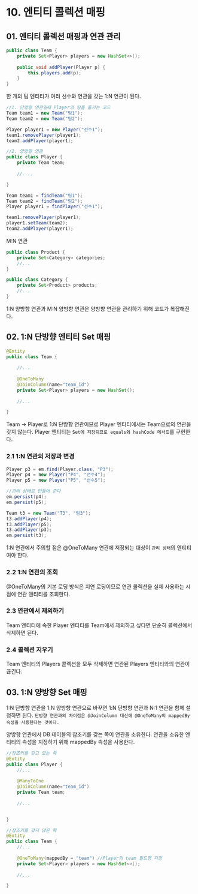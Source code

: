 # 10. 엔티티 콜렉션 매핑
## 01. 엔티티 콜렉션 매핑과 연관 관리
```java
public class Team {
    private Set<Player> players = new HashSet<>();
    
    public void addPlayer(Player p) {
        this.players.add(p);
    }
}

```
한 개의 팀 엔티티가 여러 선수와 연관을 갖는 1:N 연관이 된다. 

```java
//1. 단방향 연관일때 Player의 팀을 옮기는 코드
Team team1 = new Team("팀1");
Team team2 = new Team("팀2");

Player player1 = new Player("선수1");
team1.removePlayer(player1);
team2.addPlayer(player1);

//2. 양방향 연관
public class Player {
    private Team team;
    
    //....

}

Team team1 = findTeam("팀1");
Team team2 = findTeam("팀2");
Player player1 = findPlayer("선수1");

team1.removePlayer(player1);
player1.setTeam(team2);
team2.addPlayer(player1);
```

M:N 연관
```java
public class Product {
    private Set<Category> categories;
    //...
}

public class Category {
    private Set<Product> products;
    //...
}
```

1:N 양방향 연관과 M:N 양방향 연관은 양방향 연관을 관리하기 위해 코드가 복잡해진다.

## 02. 1:N 단방향 엔티티 Set 매핑
```java
@Entity
public class Team {
    
    //...
    
    @OneToMany
    @JoinColumn(name="team_id")
    private Set<Player> players = new HashSet();
    
    //...

}
```
Team -> Player로 1:N 단방향 연관이므로 Player 엔티티에서는 Team으로의 연관을 갖지 않는다.  Player 엔티티는 `Set에 저장되므로 equals와 hashCode 메서드`를 구현한다.

### 2.1 1:N 연관의 저장과 변경
```java
Player p3 = em.find(Player.class, "P3");
Player p4 = new Player("P4", "선수4");
Player p5 = new Player("P5", "선수5");

//관리 상태로 만들어 준다
em.persist(p4); 
em.persist(p5);

Team t3 = new Team("T3", "팀3");
t3.addPlayer(p4);
t3.addPlayer(p5);
t3.addPlayer(p3);
em.persist(t3);

```

1:N 연관에서 주의할 점은 @OneToMany 연관에 저장되는 대상이 `관리 상태`의 엔티티여야 한다.

### 2.2 1:N 연관의 조회
@OneToMany의 기본 로딩 방식은 지연 로딩이므로 연관 콜렉션을 실제 사용하는 시점에 연관 엔티티를 조회한다.

### 2.3 연관에서 제외하기
Team 엔티티에 속한 Player 엔티티를 Team에서 제외하고 싶다면 단순히 콜렉션에서 삭제하면 된다.

### 2.4 콜렉션 지우기
Team 엔티티의 Players 콜렉션을 모두 삭제하면 연관된  Players 엔티티와의 연관이 끊긴다.

## 03. 1:N 양방향 Set 매핑
1:N 단방향 연관을 1:N 양방향 연관으로 바꾸면 1:N 단방향 연관과 N:1 연관을 함께 설정하면 된다. `단방향 연관과의 차이점은 @JoinColumn 대신에 @OneToMany의 mappedBy 속성을 사용한다는 것이다.`

양방향 연관에서 DB 테이블의 참조키를 갖는 쪽이 연관을 소유한다. 연관을 소유한 엔티티의 속성을 지정하기 위해 mappedBy 속성을 사용한다.

```java
//참조키를 갖고 있는 쪽
@Entity
public class Player {
    //...
    
    @ManyToOne
    @JoinColumn(name="team_id")
    private Team team;
    
    //...


}

//참조키를 갖지 않은 쪽
@Entity
public class Team {
    //...
    
    @OneToMany(mappedBy = "team") //Player의 team 필드명 지정
    private Set<Player> players = new HashSet<>();
    
    //...

}
```
